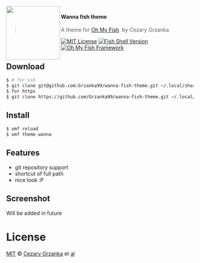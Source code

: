 <img src="https://cdn.rawgit.com/oh-my-fish/oh-my-fish/e4f1c2e0219a17e2c748b824004c8d0b38055c16/docs/logo.svg" align="left" width="144px" height="144px"/>

#### Wanna fish theme

> A theme for [Oh My Fish][omf-link].
> by Cezary Grzanka

[![MIT License](https://img.shields.io/badge/license-MIT-007EC7.svg?style=flat-square)](/LICENSE)
[![Fish Shell Version](https://img.shields.io/badge/fish-v3.0.0-007EC7.svg?style=flat-square)](https://fishshell.com)
[![Oh My Fish Framework](https://img.shields.io/badge/Oh%20My%20Fish-Framework-007EC7.svg?style=flat-square)](https://www.github.com/oh-my-fish/oh-my-fish)

## Download

```sh
$ # for ssh
$ git clone git@github.com:Grzanka99/wanna-fish-theme.git ~/.local/share/omf/themes/wanna
$ for https
$ git clone https://github.com/Grzanka99/wanna-fish-theme.git ~/.local/share/omf/themes/wanna
```

## Install

```sh
$ omf reload
$ omf theme wanna
```

## Features

- git repository support
- shortcut of full path
- nice look :P

## Screenshot

Will be added in future

# License

[MIT][mit] © [Cezary Grzanka][author] et [al][contributors]

[mit]: https://opensource.org/licenses/MIT
[author]: https://github.com/Grzanka99
[contributors]: https://github.com/Grzanka99/wanna-fish-theme/graphs/contributors
[omf-link]: https://www.github.com/oh-my-fish/oh-my-fish
[license-badge]: https://img.shields.io/badge/license-MIT-007EC7.svg?style=flat-square
